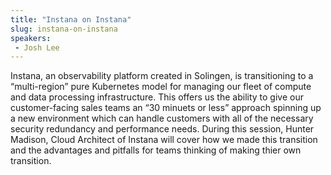 ```yaml
---
title: "Instana on Instana"
slug: instana-on-instana
speakers:
 - Josh Lee
---
```


Instana, an observability platform created in Solingen, is transitioning to a “multi-region” pure Kubernetes model for managing our fleet of compute and data processing infrastructure. This offers us the ability to give our customer-facing sales teams an “30 minuets or less” approach spinning up a new environment which can handle customers with all of the necessary security redundancy and performance needs. During this  session, Hunter Madison, Cloud Architect of Instana will cover how we made this transition and the advantages and pitfalls for teams thinking of making thier own transition.